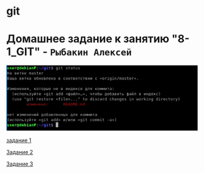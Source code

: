 # git
# Домашнее задание к занятию "8-1_GIT" - `Рыбакин Алексей`

![1](./1.png)

[задание 1](https://github.com/pam3ec84/git/commit/ee01221ca0514e69a171bf4b2c3fd010819030d9)

[Задание 2](https://github.com/pam3ec84/git/commit/62e2e47f86519e93ba4348d3d65e7136bc18f7d2)

[Задание 3](https://github.com/pam3ec84/git/network)
